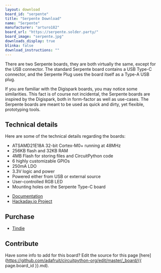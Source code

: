 ```yaml
---
layout: download
board_id: "serpente"
title: "Serpente Download"
name: "Serpente"
manufacturer: "arturo182"
board_url: "https://serpente.solder.party/"
board_image: "serpente.jpg"
downloads_display: true
blinka: false
download_instructions: ""
---
```


There are two Serpente boards, they are both virtually the same, except for the USB connector. The standard Serpente board contains a USB Type-C connector, and the Serpente Plug uses the board itself as a Type-A USB plug.

If you are familiar with the Digispark boards, you may notice some similarities. This fact is of course not incidental, the Serpente boards are inspired by the Digispark, both in form-factor as well as use-cases. The Serpente boards are meant to be used as quick and dirty, yet flexible, prototyping tools.

## Technical details

Here are some of the technical details regarding the boards:

- ATSAMD21E18A 32-bit Cortex-M0+ running at 48MHz
- 256KB flash and 32KB RAM
- 4MB Flash for storing files and CircuitPython code
- 6 highly customizable GPIOs
- 250mA LDO
- 3.3V logic and power
- Powered either from USB or external source
- User-controlled RGB LED
- Mounting holes on the Serpente Type-C board

* [Documentation](https://serpente.solder.party/)
* [Hackaday.io Project](https://hackaday.io/project/167192-serpente)

## Purchase
* [Tindie](https://www.tindie.com/products/arturo182/serpente-a-tiny-circuitpython-prototyping-board/)

## Contribute

Have some info to add for this board? Edit the source for this page [here](https://github.com/adafruit/circuitpython-org/edit/master/_board/{{ page.board_id }}.md).
